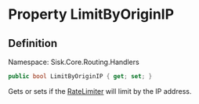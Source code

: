 # Property LimitByOriginIP

## Definition
Namespace: Sisk.Core.Routing.Handlers

```csharp
public bool LimitByOriginIP { get; set; }
```

Gets or sets if the [RateLimiter](/spec/Sisk/Core/Routing/Handlers/RateLimiter) will limit by the IP address.

